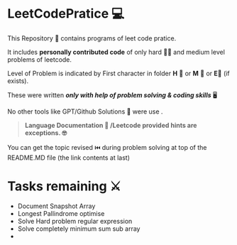 # LeetCodePratice 💻
This Repository 🚩 contains programs of leet code pratice.  

It includes **personally contributed code** of only hard 🤜🤛 and medium level problems of leetcode.

Level of Problem is indicated by First character in folder **H** 🥉 or **M** 🥈 or **E**🥉 (if exists).  

These were written _**only with help of problem solving & coding skills**_ 🖥️ 

No other tools like GPT/Github Solutions 🤒 were use .  

>**Language Documentation 📃 /Leetcode provided hints  are exceptions. 🤓**

You can get the topic revised ⏮️ during problem solving at top of the README.MD file (the link contents at last) 

# Tasks remaining ⚔️
- Document Snapshot Array
- Longest Pallindrome optimise
- Solve Hard problem regular expression
- Solve completely minimum sum sub array
- 
